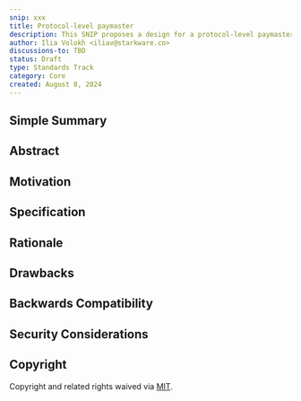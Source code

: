 ```yaml
---
snip: xxx
title: Protocol-level paymaster
description: This SNIP proposes a design for a protocol-level paymaster.
author: Ilia Volokh <iliav@starkware.co>
discussions-to: TBD
status: Draft
type: Standards Track
category: Core
created: August 8, 2024
---
```


## Simple Summary


## Abstract


## Motivation


## Specification


## Rationale


## Drawbacks


## Backwards Compatibility


## Security Considerations


## Copyright

Copyright and related rights waived via [MIT](../LICENSE).

